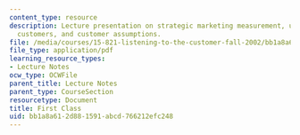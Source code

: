 ```yaml
---
content_type: resource
description: Lecture presentation on strategic marketing measurement, understanding
  customers, and customer assumptions.
file: /media/courses/15-821-listening-to-the-customer-fall-2002/bb1a8a612d881591abcd766212efc248_15_821_02_20first_20class.pdf
file_type: application/pdf
learning_resource_types:
- Lecture Notes
ocw_type: OCWFile
parent_title: Lecture Notes
parent_type: CourseSection
resourcetype: Document
title: First Class
uid: bb1a8a61-2d88-1591-abcd-766212efc248
---
```

